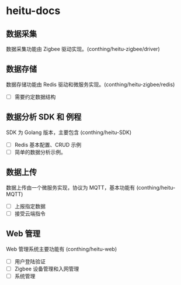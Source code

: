# heitu-docs

## 数据采集

数据采集功能由 Zigbee 驱动实现。(conthing/heitu-zigbee/driver)

## 数据存储

数据存储功能由 Redis 驱动和微服务实现。(conthing/heitu-zigbee/redis)

- [ ] 需要约定数据结构

## 数据分析 SDK 和 例程

SDK 为 Golang 版本，主要包含 (conthing/heitu-SDK)

- [ ] Redis 基本配置、CRUD 示例
- [ ] 简单的数据分析示例。

## 数据上传

数据上传由一个微服务实现，协议为 MQTT，基本功能有 (conthing/heitu-MQTT)

- [ ] 上报指定数据
- [ ] 接受云端指令

## Web 管理

Web 管理系统主要功能有 (conthing/heitu-web)

- [ ] 用户登陆验证
- [ ] Zigbee 设备管理和入网管理
- [ ] 系统管理

